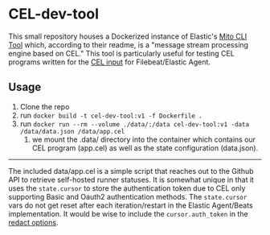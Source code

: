 # CEL-dev-tool
This small repository houses a Dockerized instance of Elastic's [Mito CLI Tool](https://github.com/elastic/mito) which, according to their readme, is a "message stream processing engine based on CEL." This tool is particularly useful for testing CEL programs written for the [CEL input](https://www.elastic.co/guide/en/beats/filebeat/current/filebeat-input-cel.html) for Filebeat/Elastic Agent.

## Usage
1. Clone the repo
2. run `docker build -t cel-dev-tool:v1 -f Dockerfile .`
3. run `docker run --rm --volume ./data/:/data cel-dev-tool:v1 -data /data/data.json /data/app.cel`
    1. we mount the .data/ directory into the container which contains our CEL program (app.cel) as well as the state configuration (data.json).

---

The included data/app.cel is a simple script that reaches out to the Github API to retrieve self-hosted runner statuses. It is somewhat unique in that it uses the `state.cursor` to store the authentication token due to CEL only supporting Basic and Oauth2 authentication methods. The `state.cursor` vars do not get reset after each iteration/restart in the Elastic Agent/Beats implementation. It would be wise to include the `cursor.auth_token` in the [redact options](https://www.elastic.co/guide/en/beats/filebeat/current/filebeat-input-cel.html#cel-state-redact).